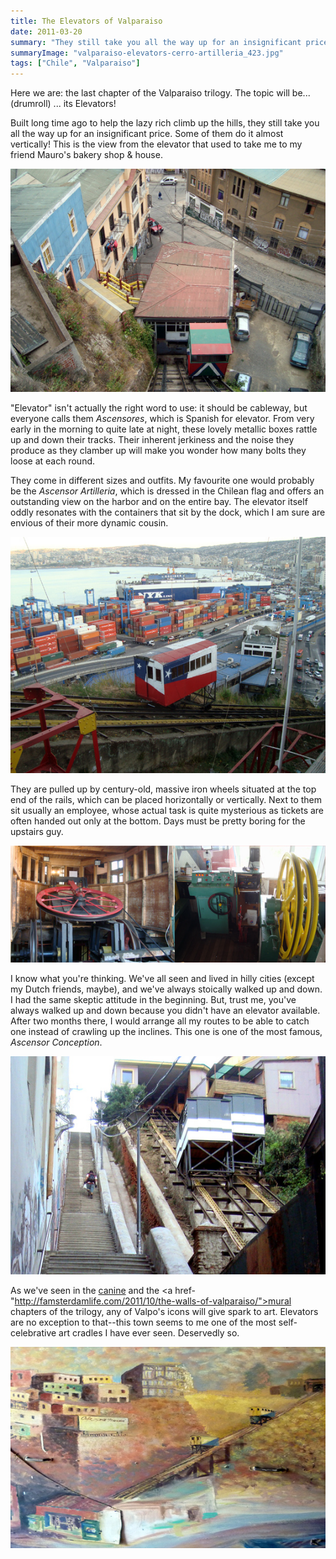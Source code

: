 ```yaml
---
title: The Elevators of Valparaiso
date: 2011-03-20
summary: "They still take you all the way up for an insignificant price."
summaryImage: "valparaiso-elevators-cerro-artilleria_423.jpg"
tags: ["Chile", "Valparaiso"]
---
```


Here we are: the last chapter of the Valparaiso trilogy. The topic will be... (drumroll) ... its Elevators!

Built long time ago to help the lazy rich climb up the hills, they still take you all the way up for an insignificant price. Some of them do it almost vertically! This is the view from the elevator that used to take me to my friend Mauro's bakery shop & house.

![](valparaiso-elevators-view-from-above_399.jpg)

"Elevator" isn't actually the right word to use: it should be cableway, but everyone calls them _Ascensores_, which is Spanish for elevator.
From very early in the morning to quite late at night, these lovely metallic boxes rattle up and down their tracks. Their inherent jerkiness and the noise they produce as they clamber up will make you wonder how many bolts they loose at each round.

They come in different sizes and outfits. My favourite one would probably be the _Ascensor Artilleria_, which is dressed in the Chilean flag and offers an outstanding view on the harbor and on the entire bay. The elevator itself oddly resonates with the containers that sit by the dock, which I am sure are envious of their more dynamic cousin.

![](valparaiso-elevators-cerro-artilleria_423.jpg)

They are pulled up by century-old, massive iron wheels situated at the top end of the rails, which can be placed horizontally or vertically. Next to them sit usually an employee, whose actual task is quite mysterious as tickets are often handed out only at the bottom. Days must be pretty boring for the upstairs guy.

![](valparaiso-elevators-wheels_210.jpg)

I know what you're thinking. We've all seen and lived in hilly cities (except my Dutch friends, maybe), and we've always stoically walked up and down. I had the same skeptic attitude in the beginning. But, trust me, you've always walked up and down because you didn't have an elevator available. After two months there, I would arrange all my routes to be able to catch one instead of crawling up the inclines. This one is one of the most famous, _Ascensor Conception_.

![](valparaiso-elevators-cerro-conception_390.jpg)

As we've seen in the <a href="http://famsterdamlife.com/2013/03/the-dogs-of-valparaiso/">canine</a> and the <a href-"http://famsterdamlife.com/2011/10/the-walls-of-valparaiso/">mural</a> chapters of the trilogy, any of Valpo's icons will give spark to art. Elevators are no exception to that--this town seems to me one of the most self-celebrative art cradles I have ever seen. Deservedly so.

![](valparaiso-elevators-art_361.jpg)
